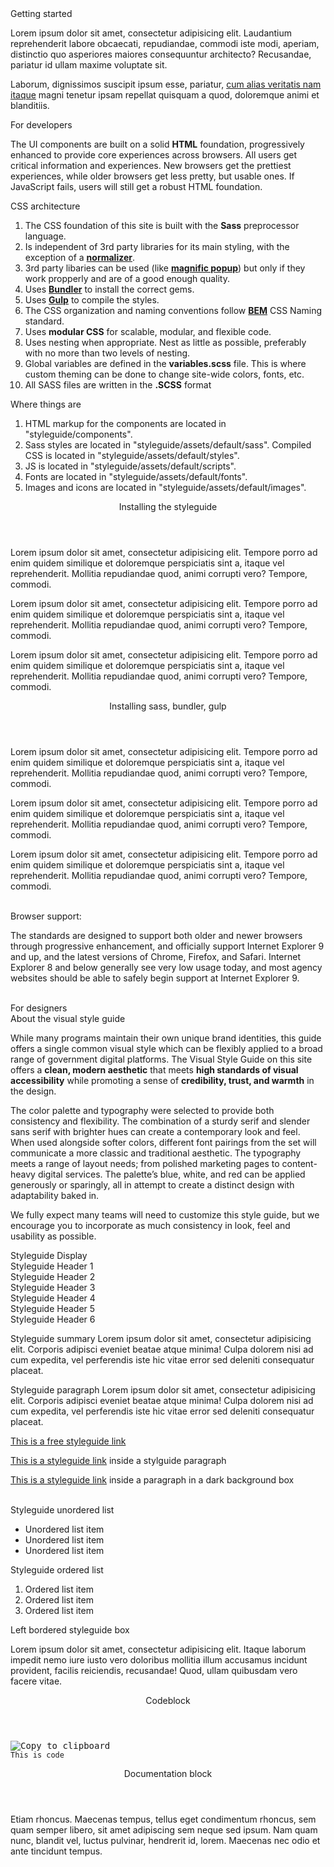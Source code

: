 <div class="title-1">Getting started</div>

<p class="summary">Lorem ipsum dolor sit amet, consectetur adipisicing elit. Laudantium reprehenderit labore obcaecati, repudiandae, commodi iste modi, aperiam, distinctio quo asperiores maiores consequuntur architecto? Recusandae, pariatur id ullam maxime voluptate sit.</p>
<p class="paragraph">Laborum, dignissimos suscipit ipsum esse, pariatur, <a href="#" class="link">cum alias veritatis nam itaque</a> magni tenetur ipsam repellat quisquam a quod, doloremque animi et blanditiis.</p>

<div class="title-3 styleguide__text--blue">For developers</div>
<p class="paragraph">The UI components are built on a solid <strong>HTML</strong> foundation, progressively enhanced to provide core experiences across browsers. All users get critical information and experiences. New browsers get the prettiest experiences, while older browsers get less pretty, but usable ones. If JavaScript fails, users will still get a robust HTML foundation.</p>

<div class="title-4">CSS architecture</div>
<ol class="list">
    <li>The CSS foundation of this site is built with the <strong>Sass</strong> preprocessor language.</li>
    <li>Is independent of 3rd party libraries for its main styling, with the exception of a <a href="github.com/necolas/normalize.css" target="_blank"><strong>normalizer</strong></a>.</li>
    <li>3rd party libaries can be used (like <a href="http://dimsemenov.com/plugins/magnific-popup/" target="_blank"><strong>magnific popup</strong></a>) but only if they work propperly and are of a good enough quality.</li>
    <li>Uses <a href="http://bundler.io/" target="_blank"><strong>Bundler</strong></a> to install the correct gems.</li>
    <li>Uses <a href="http://gulpjs.com/" terget="_blank"><strong>Gulp</strong></a> to compile the styles.</li>
    <li>The CSS organization and naming conventions follow <a href="http://getbem.com/naming/" target="_blank"><strong>BEM</strong></a> CSS Naming standard.</li>
    <li>Uses <strong>modular CSS</strong> for scalable, modular, and flexible code.</li>
    <li>Uses nesting when appropriate. Nest as little as possible, preferably with no more than two levels of nesting.</li>
    <li>Global variables are defined in the <strong>variables.scss</strong> file. This is where custom theming can be done to change site-wide colors, fonts, etc.</li>
    <li>All SASS files are written in the <strong>.SCSS</strong> format</li>
</ol>

<div class="title-4">Where things are</div>
<ol class="list">
    <li>HTML markup for the components are located in <span class="code code--simple">"styleguide/components"</span>.</li>
    <li>Sass styles are located in <span class="code code--simple">"styleguide/assets/default/sass"</span>. Compiled CSS is located in <span class="code code--simple">"styleguide/assets/default/styles"</span>.</li>
    <li>JS is located in <span class="code code--simple">"styleguide/assets/default/scripts"</span>.</li>
    <li>Fonts are located in <span class="code code--simple">"styleguide/assets/default/fonts"</span>.</li>
    <li>Images and icons are located in <span class="code code--simple">"styleguide/assets/default/images"</span>.</li>
</ol>

<div class="accordion" data-component="Application/Components/StyleguideAccordion">
    <header class="accordion__header">
        Installing the styleguide
    </header>
    <div class="accordion__content accordion__content--alt">
        <p class="paragraph">Lorem ipsum dolor sit amet, consectetur adipisicing elit. Tempore porro ad enim quidem similique et doloremque perspiciatis sint a, itaque vel reprehenderit. Mollitia repudiandae quod, animi corrupti vero? Tempore, commodi.</p>
        <p class="paragraph">Lorem ipsum dolor sit amet, consectetur adipisicing elit. Tempore porro ad enim quidem similique et doloremque perspiciatis sint a, itaque vel reprehenderit. Mollitia repudiandae quod, animi corrupti vero? Tempore, commodi.</p>
        <p class="paragraph">Lorem ipsum dolor sit amet, consectetur adipisicing elit. Tempore porro ad enim quidem similique et doloremque perspiciatis sint a, itaque vel reprehenderit. Mollitia repudiandae quod, animi corrupti vero? Tempore, commodi.</p>
    </div>
</div>

<div class="accordion" data-component="Application/Components/StyleguideAccordion">
    <header class="accordion__header">
        Installing sass, bundler, gulp
    </header>
    <div class="accordion__content accordion__content--alt">
        <p class="paragraph">Lorem ipsum dolor sit amet, consectetur adipisicing elit. Tempore porro ad enim quidem similique et doloremque perspiciatis sint a, itaque vel reprehenderit. Mollitia repudiandae quod, animi corrupti vero? Tempore, commodi.</p>
        <p class="paragraph">Lorem ipsum dolor sit amet, consectetur adipisicing elit. Tempore porro ad enim quidem similique et doloremque perspiciatis sint a, itaque vel reprehenderit. Mollitia repudiandae quod, animi corrupti vero? Tempore, commodi.</p>
        <p class="paragraph">Lorem ipsum dolor sit amet, consectetur adipisicing elit. Tempore porro ad enim quidem similique et doloremque perspiciatis sint a, itaque vel reprehenderit. Mollitia repudiandae quod, animi corrupti vero? Tempore, commodi.</p>
    </div>
</div>
<br>

<div class="title-4">Browser support:</div>
<p class="paragraph">The standards are designed to support both older and newer browsers through progressive enhancement, and officially support Internet Explorer 9 and up, and the latest versions of Chrome, Firefox, and Safari. Internet Explorer 8 and below generally see very low usage today, and most agency websites should be able to safely begin support at Internet Explorer 9.</p>
<br>

<div class="title-3 styleguide__text--blue">For designers</div>
<div class="title-4">About the visual style guide</div>
<p class="paragraph">While many programs maintain their own unique brand identities, this guide offers a single common visual style which can be flexibly applied to a broad range of government digital platforms. The Visual Style Guide on this site offers a <strong>clean, modern aesthetic</strong> that meets <strong>high standards of visual accessibility</strong> while promoting a sense of <strong>credibility, trust, and warmth</strong> in the design.</p>
<p class="paragraph">The color palette and typography were selected to provide both consistency and flexibility. The combination of a sturdy serif and slender sans serif with brighter hues can create a contemporary look and feel. When used alongside softer colors, different font pairings from the set will communicate a more classic and traditional aesthetic. The typography meets a range of layout needs; from polished marketing pages to content-heavy digital services. The palette&rsquo;s blue, white, and red can be applied generously or sparingly, all in attempt to create a distinct design with adaptability baked in.</p>
<p class="paragraph">We fully expect many teams will need to customize this style guide, but we encourage you to incorporate as much consistency in look, feel and usability as possible.</p>

<section class="box box--preview">
    <div class="title-display">Styleguide Display</div>
    <div class="title-1">Styleguide Header 1</div>
    <div class="title-2">Styleguide Header 2</div>
    <div class="title-3">Styleguide Header 3</div>
    <div class="title-4">Styleguide Header 4</div>
    <div class="title-5">Styleguide Header 5</div>
    <div class="title-6">Styleguide Header 6</div>
    <p class="summary">Styleguide summary Lorem ipsum dolor sit amet, consectetur adipisicing elit. Corporis adipisci eveniet beatae atque minima! Culpa dolorem nisi ad cum expedita, vel perferendis iste hic vitae error sed deleniti consequatur placeat.</p>
    <p class="paragraph">Styleguide paragraph Lorem ipsum dolor sit amet, consectetur adipisicing elit. Corporis adipisci eveniet beatae atque minima! Culpa dolorem nisi ad cum expedita, vel perferendis iste hic vitae error sed deleniti consequatur placeat.</p>
    <a href="#" class="link">This is a free styleguide link</a>
    <p class="paragraph"><a href="#" class="link">This is a styleguide link</a> inside a stylguide paragraph</p>
    <div class="box box--padded styleguide__background--black">
        <p class="paragraph styleguide__text--white">
            <a href="#" class="link link--dark">This is a styleguide link</a>
            inside a paragraph in a dark background box
        </p>
    </div>
    <br>
    <div class="grid__row">
        <div class="grid--v-large--styleguide__cols--6">
            <div class="title-6 title--bordered">Styleguide unordered list</div>
            <ul class="list">
                <li>Unordered list item</li>
                <li>Unordered list item</li>
                <li>Unordered list item</li>
            </ul>
        </div>
        <div class="grid--v-large--styleguide__cols--6">
            <div class="title-6 title--bordered">Styleguide ordered list</div>
            <ol class="list">
                <li>Ordered list item</li>
                <li>Ordered list item</li>
                <li>Ordered list item</li>
            </ol>
        </div>
    </div>
    <div class="box box--left-bordered">
        <div class="title-5">Left bordered styleguide box</div>
        <p class="paragraph">Lorem ipsum dolor sit amet, consectetur adipisicing elit. Itaque laborum impedit nemo iure iusto vero doloribus mollitia illum accusamus incidunt provident, facilis reiciendis, recusandae! Quod, ullam quibusdam vero facere vitae.</p>
    </div>


</section>
<div class="accordion" data-component="Application/Components/StyleguideAccordion">
    <header class="accordion__header">
        Codeblock
    </header>
    <div class="accordion__content">
        <pre class="code" data-component="Application/Components/Code"><div class="button button--copy tooltip" data-clipboard-target="#<?=$cur;?>"><img src="assets/default/images/svg/clippy.svg" alt="Copy to clipboard"></div><code>This is code</code></pre>
    </div>
</div>

<div class="accordion" data-component="Application/Components/StyleguideAccordion">
    <header class="accordion__header">
        Documentation block
    </header>
    <div class="accordion__content accordion__content--alt">
        Etiam rhoncus. Maecenas tempus, tellus eget condimentum rhoncus, sem quam semper libero, sit amet adipiscing sem neque sed ipsum. Nam quam nunc, blandit vel, luctus pulvinar, hendrerit id, lorem. Maecenas nec odio et ante tincidunt tempus.
    </div>
</div>

